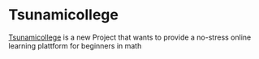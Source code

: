# Tsunamicollege

[Tsunamicollege](http://www.tsunamicollege.com) is a new Project that wants to provide a no-stress online learning plattform for beginners in math

